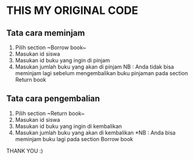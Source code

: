 # THIS MY ORIGINAL CODE #
Tata cara meminjam
----------------------------------
1. Pilih section ~Borrow book~
2. Masukan id siswa
3. Masukan id buku yang ingin di pinjam
4. Masukan jumlah buku yang akan di pinjam
NB : Anda tidak bisa meminjam lagi sebelum mengembalikan buku pinjaman pada section Return book

Tata cara pengembalian
----------------------------------
1. Pilih section ~Return book~
2. Masukan id siswa
3. Masukan id buku yang ingin di kembalikan
4. Masukan jumlah buku yang akan di kembalikan
*NB : Anda bisa meminjam buku lagi pada section Borrow book

THANK YOU :)


